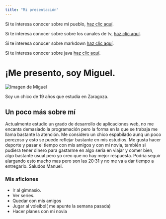 ```yaml
---
title: "Mi presentación"
---
```

Si te interesa conocer sobre mi pueblo, [haz clic aquí](pueblo/).

Si te interesa conocer sobre sobre los canales de tv, [haz clic aquí](canales_tv/).

Si te interesa conocer sobre markdown [haz clic aquí](markdown/).

Si te interesa conocer sobre java [haz clic aquí](java/).
# ¡Me presento, soy Miguel.

![Imagen de Miguel](imagenes/imagen1.jpg)

Soy un chico de 19 años que estudia en Zaragoza.

## Un poco más sobre mí
Actualmente estudio un grado de desarrollo de aplicaciones web, no me encanta demasiado la programación pero la forma en la que se trabaja me llama bastante la atención. Me considero un chico espabilado aunq un poco perezoso y esto se puede reflejar bastante en mis estudios. Me gusta hacer deporte y pasar el tiempo con mis amigos y con mi novia, también si pudiera tener dinero para gastarme en algo sería en viajar y comer bien, algo bastante usual pero yo creo que no hay mejor respuesta. Podría seguir alargando esto mucho mas pero son las 20:31 y no me va a dar tiempo a entregarlo. Saludos Manuel. 

### Mis aficiones
- Ir al gimnasio.
- Ver series.
- Quedar con mis amigos
- Jugar al voleibol( me apunte la semana pasada)
- Hacer planes con mi novia